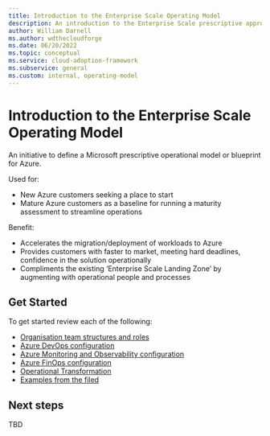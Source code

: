 ```yaml
---
title: Introduction to the Enterprise Scale Operating Model
description: An introduction to the Enterprise Scale prescriptive approach to an Azure cloud operating model.
author: William Darnell
ms.author: wdthecloudforge
ms.date: 06/20/2022
ms.topic: conceptual
ms.service: cloud-adoption-framework
ms.subservice: general
ms.custom: internal, operating-model
---
```


# Introduction to the Enterprise Scale Operating Model

An initiative to define a Microsoft prescriptive operational model or blueprint for Azure.

Used for:

- New Azure customers seeking a place to start
- Mature Azure customers as a baseline for running a maturity assessment to streamline operations

Benefit:

- Accelerates the migration/deployment of workloads to Azure
- Provides customers with faster to market, meeting hard deadlines, confidence in the solution operationally
- Compliments the existing ‘Enterprise Scale Landing Zone’ by augmenting with operational people and processes


## Get Started

To get started review each of the following:

- [Organisation team structures and roles](./structures-and-roles.md)
- [Azure DevOps configuration](./devops.md)
- [Azure Monitoring and Observability configuration](./monitoring.md)
- [Azure FinOps configuration](./finops.md)
- [Operational Transformation](./transformation.md)
- [Examples from the filed](./examples.md)

## Next steps

TBD

